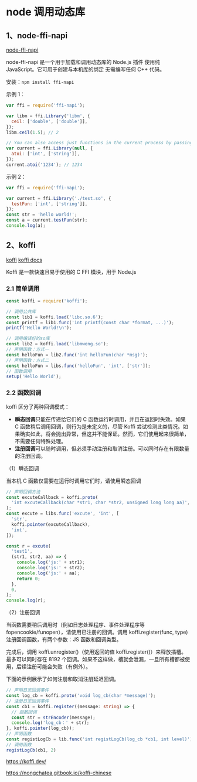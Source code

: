 # node 调用动态库

## 1、node-ffi-napi

[node-ffi-napi](https://github.com/node-ffi-napi/node-ffi-napi)

node-ffi-napi 是一个用于加载和调用动态库的 Node.js 插件 使用纯 JavaScript。它可用于创建与本机库的绑定 无需编写任何 C++ 代码。

安装：`npm install ffi-napi`

示例 1：

```js
var ffi = require('ffi-napi');

var libm = ffi.Library('libm', {
  ceil: ['double', ['double']],
});
libm.ceil(1.5); // 2

// You can also access just functions in the current process by passing a null
var current = ffi.Library(null, {
  atoi: ['int', ['string']],
});
current.atoi('1234'); // 1234
```

示例 2：

```js
var ffi = require('ffi-napi');

var current = ffi.Library('./test.so', {
  testFun: ['int', ['string']],
});
const str = 'hello world!';
const a = current.testFun(str);
console.log(a);
```

## 2、koffi

[koffi](https://github.com/Koromix/koffi) [koffi docs](https://koffi.dev/)

Koffi 是一款快速且易于使用的 C FFI 模块，用于 Node.js

### 2.1 简单调用

```js
const koffi = require('koffi');

// 调用公共库
const lib1 = koffi.load('libc.so.6');
const printf = lib1.func('int printf(const char *format, ...)');
printf('Hello World!\n');

// 调用编译好的so库
const lib2 = koffi.load('libmweng.so');
// 声明函数：方式一
const helloFun = lib2.func('int helloFun(char *msg)');
// 声明函数：方式二
const helloFun = libs.func('helloFun', 'int', ['str']);
// 函数调用
setup('Hello World');
```

### 2.2 函数回调

koffi 区分了两种回调模式：

- **瞬态回调**只能在传递给它们的 C 函数运行时调用，并且在返回时失效。如果 C 函数稍后调用回调，则行为是未定义的，尽管 Koffi 尝试检测此类情况。如果确实如此，将会抛出异常，但这并不能保证。然而，它们使用起来很简单，不需要任何特殊处理。
- **注册回调**可以随时调用，但必须手动注册和取消注册。可以同时存在有限数量的注册回调。

（1）瞬态回调

当本机 C 函数仅需要在运行时调用它们时，请使用瞬态回调

```js
// 声明回调方法
const excuteCallback = koffi.proto(
  'int excuteCallback(char *str1, char *str2, unsigned long long aa)',
);
const excute = libs.func('excute', 'int', [
  'str',
  koffi.pointer(excuteCallback),
  'int',
]);

const r = excute(
  'test1',
  (str1, str2, aa) => {
    console.log('js:' + str1);
    console.log('js:' + str2);
    console.log('js:' + aa);
    return 0;
  },
  0,
);
console.log(r);
```

（2）注册回调

当函数需要稍后调用时（例如日志处理程序、事件处理程序等 fopencookie/funopen），请使用已注册的回调。调用 koffi.register(func, type)注册回调函数，有两个参数：JS 函数和回调类型。

完成后，调用 koffi.unregister()（使用返回的值 koffi.register()）来释放插槽。最多可以同时存在 8192 个回调。如果不这样做，槽就会泄漏，一旦所有槽都被使用，后续注册可能会失败（有例外）。

下面的示例展示了如何注册和取消注册延迟回调。

```ts
// 声明日志回调事件
const log_cb = koffi.proto('void log_cb(char *message)');
// 注册日志回调事件
const cb1 = koffi.register((message: string) => {
  // 函数回调
  const str = strEncoder(message);
  console.log('log_cb：' + str);
}, koffi.pointer(log_cb));
// 声明函数
const registLogCb = lib.func('int registLogCb(log_cb *cb1, int level)')
// 调用函数
registLogCb(cb1, 2)
```

https://koffi.dev/

https://nongchatea.gitbook.io/koffi-chinese